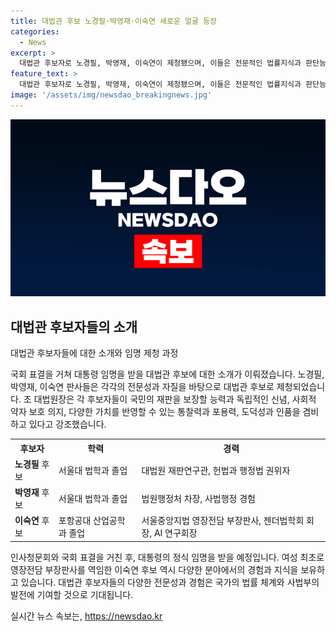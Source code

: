 ```yaml
---
title: 대법관 후보 노경필·박영재·이숙연 새로운 얼굴 등장
categories:
  - News
excerpt: >
  대법관 후보자로 노경필, 박영재, 이숙연이 제청됐으며, 이들은 전문적인 법률지식과 판단능력, 사법부 독립 신념, 약자 보호 의지, 포용력, 인품을 겸비했다. 노 후보는 대법원 재판연구관 출신으로, 박 후보는 법원행정처 차장 경험, 이 후보는 여성 최초 영장전담 부장판사 출신으로 각별한 역량을 보여주고 있다. 국회 인사청문회와 표결을 거쳐 대통령의 정식 임명을 기다리고 있는 상황이다.
feature_text: >
  대법관 후보자로 노경필, 박영재, 이숙연이 제청됐으며, 이들은 전문적인 법률지식과 판단능력, 사법부 독립 신념, 약자 보호 의지, 포용력, 인품을 겸비했다. 노 후보는 대법원 재판연구관 출신으로, 박 후보는 법원행정처 차장 경험, 이 후보는 여성 최초 영장전담 부장판사 출신으로 각별한 역량을 보여주고 있다. 국회 인사청문회와 표결을 거쳐 대통령의 정식 임명을 기다리고 있는 상황이다.
image: '/assets/img/newsdao_breakingnews.jpg'
---
```


<p><img src="/assets/img/newsdao_breakingnews.jpg" alt="pcversion 속보" /></p>

<h2 data-ke-size="size26">대법관 후보자들의 소개</h2>

<p data-ke-size="size16">대법관 후보자들에 대한 소개와 임명 제청 과정</p>

<p>국회 표결을 거쳐 대통령 임명을 받을 대법관 후보에 대한 소개가 이뤄졌습니다. 노경필, 박영재, 이숙연 판사들은 각각의 전문성과 자질을 바탕으로 대법관 후보로 제청되었습니다. 조 대법원장은 각 후보자들이 국민의 재판을 보장할 능력과 독립적인 신념, 사회적 약자 보호 의지, 다양한 가치를 반영할 수 있는 통찰력과 포용력, 도덕성과 인품을 겸비하고 있다고 강조했습니다.</p>

<table>
  <tr>
    <th>후보자</th>
    <th>학력</th>
    <th>경력</th>
  </tr>
  <tr>
    <td><b>노경필</b> 후보</td>
    <td>서울대 법학과 졸업</td>
    <td>대법원 재판연구관, 헌법과 행정법 권위자</td>
  </tr>
  <tr>
    <td><b>박영재</b> 후보</td>
    <td>서울대 법학과 졸업</td>
    <td>법원행정처 차장, 사법행정 경험</td>
  </tr>
  <tr>
    <td><b>이숙연</b> 후보</td>
    <td>포항공대 산업공학과 졸업</td>
    <td>서울중앙지법 영장전담 부장판사, 젠더법학회 회장, AI 연구회장</td>
  </tr>
</table>

<p>인사청문회와 국회 표결을 거친 후, 대통령의 정식 임명을 받을 예정입니다. 여성 최초로 영장전담 부장판사를 역임한 이숙연 후보 역시 다양한 분야에서의 경험과 지식을 보유하고 있습니다. 대법관 후보자들의 다양한 전문성과 경험은 국가의 법률 체계와 사법부의 발전에 기여할 것으로 기대됩니다.</p>
실시간 뉴스 속보는, <a href="https://newsdao.kr" rel="dofollow">https://newsdao.kr</a>


